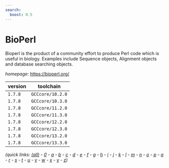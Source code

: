 ```yaml
---
search:
  boost: 0.5
---
```

# BioPerl

Bioperl is the product of a community effort to produce Perl code which is useful in biology.  Examples include Sequence objects, Alignment objects and database searching objects.

*homepage*: <https://bioperl.org/>

version | toolchain
--------|----------
``1.7.8`` | ``GCCcore/10.2.0``
``1.7.8`` | ``GCCcore/10.3.0``
``1.7.8`` | ``GCCcore/11.2.0``
``1.7.8`` | ``GCCcore/11.3.0``
``1.7.8`` | ``GCCcore/12.2.0``
``1.7.8`` | ``GCCcore/12.3.0``
``1.7.8`` | ``GCCcore/13.2.0``
``1.7.8`` | ``GCCcore/13.3.0``


*(quick links: [(all)](../index.md) - [0](../0/index.md) - [a](../a/index.md) - [b](../b/index.md) - [c](../c/index.md) - [d](../d/index.md) - [e](../e/index.md) - [f](../f/index.md) - [g](../g/index.md) - [h](../h/index.md) - [i](../i/index.md) - [j](../j/index.md) - [k](../k/index.md) - [l](../l/index.md) - [m](../m/index.md) - [n](../n/index.md) - [o](../o/index.md) - [p](../p/index.md) - [q](../q/index.md) - [r](../r/index.md) - [s](../s/index.md) - [t](../t/index.md) - [u](../u/index.md) - [v](../v/index.md) - [w](../w/index.md) - [x](../x/index.md) - [y](../y/index.md) - [z](../z/index.md))*

